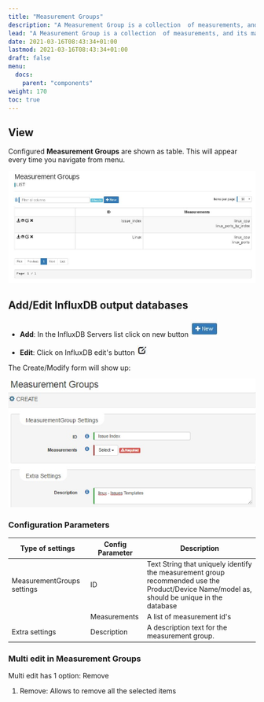 ```yaml
---
title: "Measurement Groups"
description: "A Measurement Group is a collection  of measurements, and its main goal is to act as a \"Product\" or \"Device Model\" Template. Once defined should be easy creating new devices and only adding this measurement group. You can add as many measurements as you wish."
lead: "A Measurement Group is a collection  of measurements, and its main goal is to act as a \"Product\" or \"Device Model\" Template. Once defined should be easy creating new devices and only adding this measurement group. You can add as many measurements as you wish."
date: 2021-03-16T08:43:34+01:00
lastmod: 2021-03-16T08:43:34+01:00
draft: false
menu:
  docs:
    parent: "components"
weight: 170
toc: true
---
```


## View

Configured **Measurement Groups** are shown as table. This will appear every time you navigate from menu.

![Measurement Groups list](images/config_meas_groups_list.JPG)


## Add/Edit InfluxDB output databases

- **Add**: In the InfluxDB Servers list click on new button ![New Button](images/new_button.JPG)

- **Edit**: Click on InfluxDB edit's button ![Edit Button](images/edit_button.JPG)

The Create/Modify form will show up:

![New button](images/config_meas_groups_edit.JPG)

### Configuration Parameters

Type of settings|Config Parameter| Description
----------------|-----------------|-----------------
MeasurementGroups settings|ID| Text String that uniquely identify the measurement group recommended use the Product/Device Name/model as, should be unique in the database
||Measurements| A list of measurement id's
Extra settings|Description| A description text for the  measurement group.

### Multi edit in Measurement Groups

Multi edit has 1 option: Remove

1. Remove: Allows to remove all the selected items